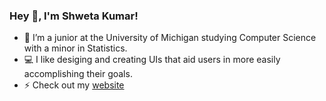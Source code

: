 ### Hey 👋, I'm Shweta Kumar!

- 🌱 I’m a junior at the University of Michigan studying Computer Science with a minor in Statistics.
- 💻 I like desiging and creating UIs that aid users in more easily accomplishing their goals.
- ⚡ Check out my [website](https://shwetakumarr.github.io./)

<!--
**shwetakumarr/shwetakumarr** is a ✨ _special_ ✨ repository because its `README.md` (this file) appears on your GitHub profile.

Here are some ideas to get you started:
- 🔭 I’m currently working on ...
- 🌱 I’m currently learning ...
- 👯 I’m looking to collaborate on ...
- 🤔 I’m looking for help with ...
- 💬 Ask me about ...
- 📫 How to reach me: ...
- 😄 Pronouns: ...
- ⚡ Fun fact: ...
-->




